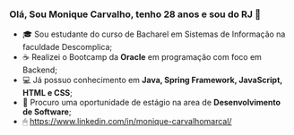 ### Olá, Sou Monique Carvalho, tenho 28 anos e sou do RJ 👋

- 🎓 Sou estudante do curso de Bacharel em Sistemas de Informação na faculdade Descomplica;
- ☕ Realizei o Bootcamp da **Oracle** em programação com foco em Backend;
- 💻 Já possuo conhecimento em **Java, Spring Framework, JavaScript, HTML e CSS**;
- 💼 Procuro uma oportunidade de estágio na area de **Desenvolvimento de Software**;
- 🖱 https://www.linkedin.com/in/monique-carvalhomarcal/

